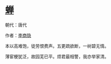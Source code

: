 # [蝉](http://so.gushiwen.org/view_28585.aspx)

朝代：唐代

作者：[李商隐](http://so.gushiwen.org/author_204.aspx)

本以高难饱，徒劳恨费声。五更疏欲断，一树碧无情。 

薄宦梗犹泛，故园芜已平。烦君最相警，我亦举家清。


